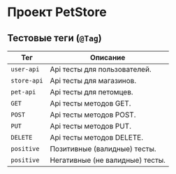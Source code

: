 # Проект PetStore     
## Тестовые теги (`@Tag`)

| Тег         | Описание                        |
|-------------|---------------------------------|
| `user-api`  | Api тесты для пользователей.    |
| `store-api` | Api тесты для магазинов.        |
| `pet-api`   | Api тесты для петомцев.         |
| `GET`       | Api тесты методов GET.          |
| `POST`      | Api тесты методов POST.         |
| `PUT`       | Api тесты методов PUT.          |
| `DELETE`    | Api тесты методов DELETE.       |
| `positive`  | Позитивные (валидные) тесты.    |
| `positive`  | Негативные (не валидные) тесты. |